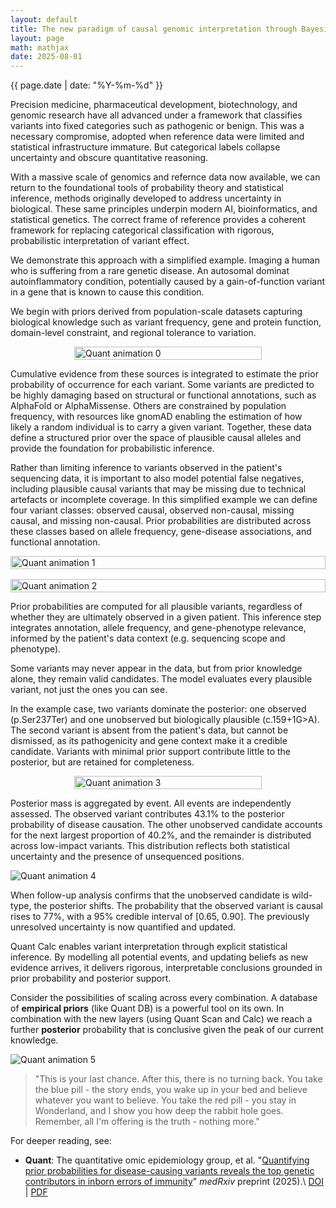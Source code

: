 ```yaml
---
layout: default
title: The new paradigm of causal genomic interpretation through Bayesian posterior inference
layout: page
math: mathjax
date: 2025-08-01
---
```


<p>{{ page.date | date: "%Y-%m-%d" }}</p>

Precision medicine, pharmaceutical development, biotechnology, and genomic research have all advanced under a framework that classifies variants into fixed categories such as pathogenic or benign. This was a necessary compromise, adopted when reference data were limited and statistical infrastructure immature. But categorical labels collapse uncertainty and obscure quantitative reasoning. 

With a massive scale of genomics and refernce data now available, we can return to the foundational tools of probability theory and statistical inference, methods originally developed to address uncertainty in biological. These same principles underpin modern AI, bioinformatics, and statistical genetics. The correct frame of reference provides a coherent framework for replacing categorical classification with rigorous, probabilistic interpretation of variant effect.

We demonstrate this approach with a simplified example.
Imaging a human who is suffering from a rare genetic disease. An autosomal dominat autoinflammatory condition, potentially caused by a gain-of-function variant in a gene that is known to cause this condition.

We begin with priors derived from population-scale datasets capturing biological knowledge such as variant frequency, gene and protein function, domain-level constraint, and regional tolerance to variation.

<div style="display: flex; justify-content: center; flex-wrap: wrap;">
  <div style="flex: 0 0 50%; min-width: 300px;">
    <img src="/images/var_risk_est/animate/quant_anim0.gif" alt="Quant animation 0" style="width: 100%;">
  </div>
</div>

Cumulative evidence from these sources is integrated to estimate the prior probability of occurrence for each variant. Some variants are predicted to be highly damaging based on structural or functional annotations, such as AlphaFold or AlphaMissense. Others are constrained by population frequency, with resources like gnomAD enabling the estimation of how likely a random individual is to carry a given variant. Together, these data define a structured prior over the space of plausible causal alleles and provide the foundation for probabilistic inference.

Rather than limiting inference to variants observed in the patient's sequencing data, it is important to also model potential false negatives, including plausible causal variants that may be missing due to technical artefacts or incomplete coverage. In this simplified example we can define four variant classes: observed causal, observed non-causal, missing causal, and missing non-causal. Prior probabilities are distributed across these classes based on allele frequency, gene-disease associations, and functional annotation.

<div style="display: flex; flex-wrap: wrap; gap: 1rem;">
  <div style="flex: 1 1 300px; min-width: 300px;">
    <img src="/images/var_risk_est/animate/quant_anim1.gif" alt="Quant animation 1" style="width: 100%;">
  </div>
  <div style="flex: 1 1 300px; min-width: 300px;">
    <img src="/images/var_risk_est/animate/quant_anim2.gif" alt="Quant animation 2" style="width: 100%;">
  </div>
</div>

Prior probabilities are computed for all plausible variants, regardless of whether they are ultimately observed in a given patient. 
This inference step integrates annotation, allele frequency, and gene-phenotype relevance, informed by the patient's data context (e.g. sequencing scope and phenotype).

Some variants may never appear in the data, but from prior knowledge alone, they remain valid candidates. 
The model evaluates every plausible variant, not just the ones you can see.

In the example case, two variants dominate the posterior: one observed (p.Ser237Ter) and one unobserved but biologically plausible (c.159+1G>A). 
The second variant is absent from the patient's data, but cannot be dismissed, as its pathogenicity and gene context make it a credible candidate. 
Variants with minimal prior support contribute little to the posterior, but are retained for completeness.

<div style="display: flex; justify-content: center; flex-wrap: wrap;">
  <div style="flex: 0 0 50%; min-width: 300px;">
    <img src="/images/var_risk_est/animate/quant_anim3.gif" alt="Quant animation 3" style="width: 100%;">
  </div>
</div>

Posterior mass is aggregated by event. 
All events are independently assessed. 
The observed variant contributes 43.1% to the posterior probability of disease causation. 
The other unobserved candidate accounts for the next largest proportion of 40.2%, and the remainder is distributed across low-impact variants. 
This distribution reflects both statistical uncertainty and the presence of unsequenced positions.

![Quant animation 4](/images/var_risk_est/animate/quant_anim4.gif)

When follow-up analysis confirms that the unobserved candidate is wild-type, the posterior shifts. 
The probability that the observed variant is causal rises to 77%, with a 95% credible interval of [0.65, 0.90]. 
The previously unresolved uncertainty is now quantified and updated.

Quant Calc enables variant interpretation through explicit statistical inference. 
By modelling all potential events, and updating beliefs as new evidence arrives, it delivers rigorous, interpretable conclusions grounded in prior probability and posterior support.

Consider the possibilities of scaling across every combination. 
A database of **empirical priors** (like Quant DB) is a powerful tool on its own. In combination with the new layers (using Quant Scan and Calc) we reach a further **posterior** probability that is conclusive given the peak of our current knowledge. 

![Quant animation 5](/images/var_risk_est/animate/geno_pheno_scan_animated.gif)

> "This is your last chance. After this, there is no turning back. You take the blue pill - the story ends, you wake up in your bed and believe whatever you want to believe. You take the red pill - you stay in Wonderland, and I show you how deep the rabbit hole goes. Remember, all I'm offering is the truth - nothing more." 

For deeper reading, see:
* **Quant**: The quantitative omic epidemiology group, et al. "[Quantifying prior probabilities for disease-causing variants reveals the top genetic contributors in inborn errors of immunity](https://www.medrxiv.org/content/10.1101/2025.03.25.25324607v5)" *medRxiv* preprint (2025).\\
[DOI](https://doi.org/10.1101/2025.03.25.25324607) | 
[PDF](https://www.medrxiv.org/content/10.1101/2025.03.25.25324607v5.full.pdf)
